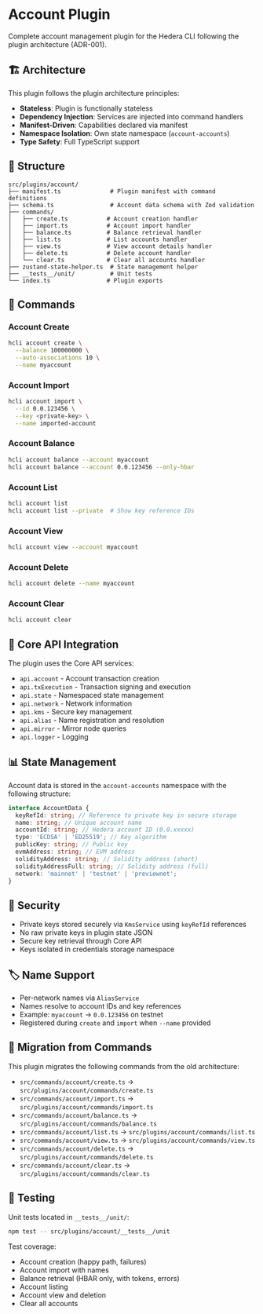 # Account Plugin

Complete account management plugin for the Hedera CLI following the plugin architecture (ADR-001).

## 🏗️ Architecture

This plugin follows the plugin architecture principles:

- **Stateless**: Plugin is functionally stateless
- **Dependency Injection**: Services are injected into command handlers
- **Manifest-Driven**: Capabilities declared via manifest
- **Namespace Isolation**: Own state namespace (`account-accounts`)
- **Type Safety**: Full TypeScript support

## 📁 Structure

```
src/plugins/account/
├── manifest.ts              # Plugin manifest with command definitions
├── schema.ts                # Account data schema with Zod validation
├── commands/
│   ├── create.ts           # Account creation handler
│   ├── import.ts           # Account import handler
│   ├── balance.ts          # Balance retrieval handler
│   ├── list.ts             # List accounts handler
│   ├── view.ts             # View account details handler
│   ├── delete.ts           # Delete account handler
│   └── clear.ts            # Clear all accounts handler
├── zustand-state-helper.ts  # State management helper
├── __tests__/unit/          # Unit tests
└── index.ts                # Plugin exports
```

## 🚀 Commands

### Account Create

```bash
hcli account create \
  --balance 100000000 \
  --auto-associations 10 \
  --name myaccount
```

### Account Import

```bash
hcli account import \
  --id 0.0.123456 \
  --key <private-key> \
  --name imported-account
```

### Account Balance

```bash
hcli account balance --account myaccount
hcli account balance --account 0.0.123456 --only-hbar
```

### Account List

```bash
hcli account list
hcli account list --private  # Show key reference IDs
```

### Account View

```bash
hcli account view --account myaccount
```

### Account Delete

```bash
hcli account delete --name myaccount
```

### Account Clear

```bash
hcli account clear
```

## 🔧 Core API Integration

The plugin uses the Core API services:

- `api.account` - Account transaction creation
- `api.txExecution` - Transaction signing and execution
- `api.state` - Namespaced state management
- `api.network` - Network information
- `api.kms` - Secure key management
- `api.alias` - Name registration and resolution
- `api.mirror` - Mirror node queries
- `api.logger` - Logging

## 📊 State Management

Account data is stored in the `account-accounts` namespace with the following structure:

```typescript
interface AccountData {
  keyRefId: string; // Reference to private key in secure storage
  name: string; // Unique account name
  accountId: string; // Hedera account ID (0.0.xxxxx)
  type: 'ECDSA' | 'ED25519'; // Key algorithm
  publicKey: string; // Public key
  evmAddress: string; // EVM address
  solidityAddress: string; // Solidity address (short)
  solidityAddressFull: string; // Solidity address (full)
  network: 'mainnet' | 'testnet' | 'previewnet';
}
```

## 🔐 Security

- Private keys stored securely via `KmsService` using `keyRefId` references
- No raw private keys in plugin state JSON
- Secure key retrieval through Core API
- Keys isolated in credentials storage namespace

## 🏷️ Name Support

- Per-network names via `AliasService`
- Names resolve to account IDs and key references
- Example: `myaccount` → `0.0.123456` on testnet
- Registered during `create` and `import` when `--name` provided

## 🔄 Migration from Commands

This plugin migrates the following commands from the old architecture:

- `src/commands/account/create.ts` → `src/plugins/account/commands/create.ts`
- `src/commands/account/import.ts` → `src/plugins/account/commands/import.ts`
- `src/commands/account/balance.ts` → `src/plugins/account/commands/balance.ts`
- `src/commands/account/list.ts` → `src/plugins/account/commands/list.ts`
- `src/commands/account/view.ts` → `src/plugins/account/commands/view.ts`
- `src/commands/account/delete.ts` → `src/plugins/account/commands/delete.ts`
- `src/commands/account/clear.ts` → `src/plugins/account/commands/clear.ts`

## 🧪 Testing

Unit tests located in `__tests__/unit/`:

```bash
npm test -- src/plugins/account/__tests__/unit
```

Test coverage:

- Account creation (happy path, failures)
- Account import with names
- Balance retrieval (HBAR only, with tokens, errors)
- Account listing
- Account view and deletion
- Clear all accounts
